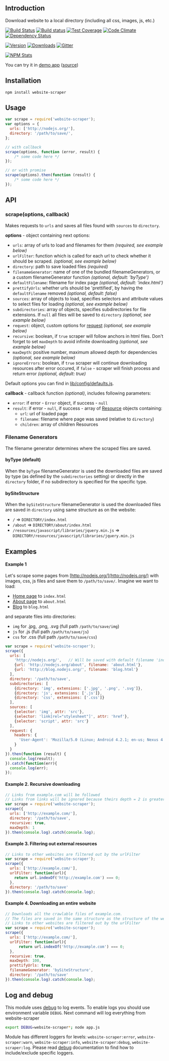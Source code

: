 ## Introduction
Download website to a local directory (including all css, images, js, etc.)

[![Build Status](https://img.shields.io/travis/s0ph1e/node-website-scraper/master.svg?style=flat)](https://travis-ci.org/s0ph1e/node-website-scraper)
[![Build status](https://ci.appveyor.com/api/projects/status/s7jxui1ngxlbgiav/branch/master?svg=true)](https://ci.appveyor.com/project/s0ph1e/node-website-scraper/branch/master)
[![Test Coverage](https://codeclimate.com/github/s0ph1e/node-website-scraper/badges/coverage.svg)](https://codeclimate.com/github/s0ph1e/node-website-scraper/coverage)
[![Code Climate](https://codeclimate.com/github/s0ph1e/node-website-scraper/badges/gpa.svg)](https://codeclimate.com/github/s0ph1e/node-website-scraper)
[![Dependency Status](https://david-dm.org/s0ph1e/node-website-scraper.svg?style=flat)](https://david-dm.org/s0ph1e/node-website-scraper)

[![Version](https://img.shields.io/npm/v/website-scraper.svg?style=flat)](https://www.npmjs.org/package/website-scraper)
[![Downloads](https://img.shields.io/npm/dm/website-scraper.svg?style=flat)](https://www.npmjs.org/package/website-scraper)
[![Gitter](https://badges.gitter.im/s0ph1e/node-website-scraper.svg)](https://gitter.im/s0ph1e/node-website-scraper?utm_source=badge&utm_medium=badge&utm_campaign=pr-badge)

[![NPM Stats](https://nodei.co/npm/website-scraper.png?downloadRank=true&stars=true)](https://www.npmjs.org/package/website-scraper)

You can try it in [demo app](https://scraper.nepochataya.pp.ua/) ([source](https://github.com/s0ph1e/web-scraper))

## Installation
```
npm install website-scraper
```

## Usage
```javascript
var scrape = require('website-scraper');
var options = {
  urls: ['http://nodejs.org/'],
  directory: '/path/to/save/',
};

// with callback
scrape(options, function (error, result) {
	/* some code here */
});

// or with promise
scrape(options).then(function (result) {
	/* some code here */
});
```

## API
### scrape(options, callback)
Makes requests to `urls` and saves all files found with `sources` to `directory`.

**options** - object containing next options:

 - `urls`: array of urls to load and filenames for them *(required, see example below)*
 - `urlFilter`: function which is called for each url to check whether it should be scraped. *(optional, see example below)*
 - `directory`: path to save loaded files *(required)*
 - `filenameGenerator`: name of one of the bundled filenameGenerators, or a custom filenameGenerator function *(optional, default: 'byType')*
 - `defaultFilename`: filename for index page *(optional, default: 'index.html')*
 - `prettifyUrls`: whether urls should be 'prettified', by having the `defaultFilename` removed *(optional, default: false)*
 - `sources`: array of objects to load, specifies selectors and attribute values to select files for loading *(optional, see example below)*
 - `subdirectories`: array of objects, specifies subdirectories for file extensions. If `null` all files will be saved to `directory` *(optional, see example below)*
 - `request`: object, custom options for [request](https://github.com/request/request#requestoptions-callback) *(optional, see example below)*
 - `recursive`: boolean, if `true` scraper will follow anchors in html files. Don't forget to set `maxDepth` to avoid infinite downloading *(optional, see example below)*
 - `maxDepth`: positive number, maximum allowed depth for dependencies *(optional, see example below)*
 - `ignoreErrors`: boolean, if `true` scraper will continue downloading resources after error occured, if `false` - scraper will finish process and return error *(optional, default: true)*
 
Default options you can find in [lib/config/defaults.js](https://github.com/s0ph1e/node-website-scraper/blob/master/lib/config/defaults.js).


**callback** - callback function *(optional)*, includes following parameters:

  - `error`: if error - `Error` object, if success - `null`
  - `result`: if error - `null`, if success - array of [Resource](https://github.com/s0ph1e/node-website-scraper/blob/master/lib/resource.js) objects containing:
    - `url`: url of loaded page
    - `filename`: filename where page was saved (relative to `directory`)
    - `children`: array of children Resources

### Filename Generators
The filename generator determines where the scraped files are saved.

#### byType (default)
When the `byType` filenameGenerator is used the downloaded files are saved by type (as defined by the `subdirectories` setting) 
or directly in the `directory` folder, if no subdirectory is specified for the specific type.

#### bySiteStructure
When the `bySiteStructure` filenameGenerator is used the downloaded files are saved in `directory` using same structure as on the website:
- `/` => `DIRECTORY/index.html`
- `/about` => `DIRECTORY/about/index.html`
- `/resources/javascript/libraries/jquery.min.js` => `DIRECTORY/resources/javascript/libraries/jquery.min.js`


## Examples
#### Example 1
Let's scrape some pages from [http://nodejs.org/](http://nodejs.org/) with images, css, js files and save them to `/path/to/save/`.
Imagine we want to load:
  - [Home page](http://nodejs.org/) to `index.html`
  - [About page](http://nodejs.org/about/) to `about.html`
  - [Blog](http://blog.nodejs.org/) to `blog.html`

and separate files into directories:

  - `img` for .jpg, .png, .svg (full path `/path/to/save/img`)
  - `js` for .js (full path `/path/to/save/js`)
  - `css` for .css (full path `/path/to/save/css`)

```javascript
var scrape = require('website-scraper');
scrape({
  urls: [
    'http://nodejs.org/',	// Will be saved with default filename 'index.html'
    {url: 'http://nodejs.org/about', filename: 'about.html'},
    {url: 'http://blog.nodejs.org/', filename: 'blog.html'}
  ],
  directory: '/path/to/save',
  subdirectories: [
    {directory: 'img', extensions: ['.jpg', '.png', '.svg']},
    {directory: 'js', extensions: ['.js']},
    {directory: 'css', extensions: ['.css']}
  ],
  sources: [
    {selector: 'img', attr: 'src'},
    {selector: 'link[rel="stylesheet"]', attr: 'href'},
    {selector: 'script', attr: 'src'}
  ],
  request: {
    headers: {
      'User-Agent': 'Mozilla/5.0 (Linux; Android 4.2.1; en-us; Nexus 4 Build/JOP40D) AppleWebKit/535.19 (KHTML, like Gecko) Chrome/18.0.1025.166 Mobile Safari/535.19'
    }
  }
}).then(function (result) {
  console.log(result);
}).catch(function(err){
  console.log(err);
});
```

#### Example 2. Recursive downloading
```javascript
// Links from example.com will be followed
// Links from links will be ignored because theirs depth = 2 is greater than maxDepth
var scrape = require('website-scraper');
scrape({
  urls: ['http://example.com/'],
  directory: '/path/to/save',
  recursive: true,
  maxDepth: 1
}).then(console.log).catch(console.log);
```

#### Example 3. Filtering out external resources
```javascript
// Links to other websites are filtered out by the urlFilter
var scrape = require('website-scraper');
scrape({
  urls: ['http://example.com/'],
  urlFilter: function(url){
    return url.indexOf('http://example.com') === 0;
  },
  directory: '/path/to/save'
}).then(console.log).catch(console.log);
```

#### Example 4. Downloading an entire website
```javascript
// Downloads all the crawlable files of example.com.
// The files are saved in the same structure as the structure of the website, by using the `bySiteStructure` filenameGenerator.
// Links to other websites are filtered out by the urlFilter
var scrape = require('website-scraper');
scrape({
  urls: ['http://example.com/'],
  urlFilter: function(url){
      return url.indexOf('http://example.com') === 0;
  },
  recursive: true,
  maxDepth: 100,
  prettifyUrls: true,
  filenameGenerator: 'bySiteStructure',
  directory: '/path/to/save'
}).then(console.log).catch(console.log);
```

## Log and debug
This module uses [debug](https://github.com/visionmedia/debug) to log events. To enable logs you should use environment variable `DEBUG`.
Next command will log everything from website-scraper
```bash
export DEBUG=website-scraper*; node app.js
```

Module has different loggers for levels: `website-scraper:error`, `website-scraper:warn`, `website-scraper:info`, `website-scraper:debug`, `website-scraper:log`. Please read [debug](https://github.com/visionmedia/debug) documentation to find how to include/exclude specific loggers.
